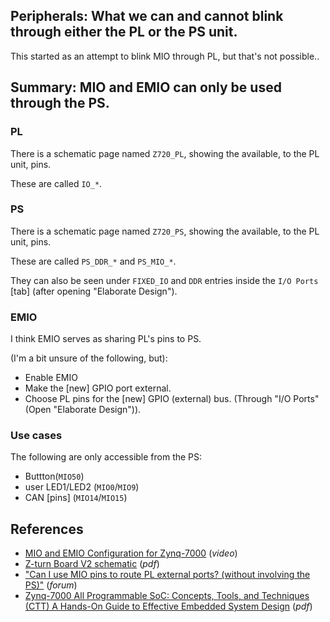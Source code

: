 ## Peripherals: What we can and cannot blink through either the PL or the PS unit.

This started as an attempt to blink MIO through PL, but that's not possible..

## Summary: MIO and EMIO can only be used through the PS.

### PL
There  is a schematic page named `Z720_PL`, showing the available, to the PL unit, pins.

These are called `IO_*`.


### PS
There  is a schematic page named `Z720_PS`, showing the available, to the PL unit, pins.

These are called `PS_DDR_*` and `PS_MIO_*`.

They can also be seen under `FIXED_IO` and `DDR` entries inside the  `I/O Ports` [tab] (after opening "Elaborate Design").

### EMIO

I think EMIO serves as sharing PL's pins to PS.

(I'm a bit unsure of the following, but):

* Enable EMIO
* Make the [new] GPIO port external.
* Choose PL pins for the [new] GPIO (external) bus. (Through "I/O Ports" (Open "Elaborate Design")).


### Use cases
The following are only accessible from the PS:

* Buttton(`MIO50`)
* user LED1/LED2 (`MIO0`/`MIO9`)
* CAN [pins] (`MIO14`/`MIO15`)

## References
* [MIO and EMIO Configuration for Zynq-7000](https://www.xilinx.com/video/soc/mio-emio-configuration-zynq-7000.html) (*video*)
* [Z-turn Board V2 schematic](https://www.myirtech.com/download/Zynq7000/zturnv2Schematic.pdf) (*pdf*)
* ["Can I use MIO pins to route PL external ports? (without involving the PS)"](https://community.element14.com/products/devtools/avnetboardscommunity/avnetboard-forums/f/ultra96-hardware-design/52992/can-i-use-mio-pins-to-route-pl-external-ports-without-involving-the-ps/209609) (*forum*)
* [Zynq-7000 All Programmable SoC: Concepts, Tools, and Techniques (CTT) A Hands-On Guide to Effective Embedded System Design](https://docs.xilinx.com/v/u/en-US/ug873-zynq-ctt) (*pdf*)